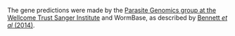 [//]: # (Created by ./bin/manage_files.pl from ./species/Spirometra_erinaceieuropaei/PRJEB1202/Spirometra_erinaceieuropaei_PRJEB1202.annotation.html on Thu Jun 11 13:45:48 2020)
The gene predictions were made by the [Parasite Genomics group at the Wellcome Trust Sanger Institute](http://www.sanger.ac.uk/research/projects/parasitegenomics/) and WormBase, as described by [Bennett _et al_ (2014)](http://europepmc.org/abstract/MED/25413302).
